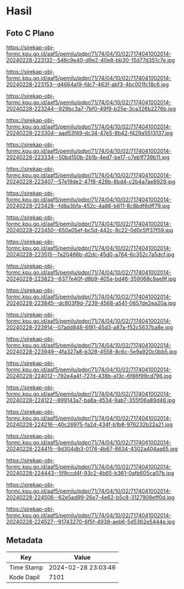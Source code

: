 # Hasil

## Foto C Plano

https://sirekap-obj-formc.kpu.go.id/aaf5/pemilu/pdpr/71/74/04/10/02/7174041002014-20240228-223132--546c9e40-d9e2-40e8-bb30-15d77d351c7e.jpg

https://sirekap-obj-formc.kpu.go.id/aaf5/pemilu/pdpr/71/74/04/10/02/7174041002014-20240228-223153--d4664a19-fdc7-463f-abf3-4bc001fc18c6.jpg

https://sirekap-obj-formc.kpu.go.id/aaf5/pemilu/pdpr/71/74/04/10/02/7174041002014-20240228-223244--929bc3a7-7bf0-49f9-b25e-3ca326b2276b.jpg

https://sirekap-obj-formc.kpu.go.id/aaf5/pemilu/pdpr/71/74/04/10/02/7174041002014-20240228-223304--aad53f49-dc34-47e5-8b42-f429a5513137.jpg

https://sirekap-obj-formc.kpu.go.id/aaf5/pemilu/pdpr/71/74/04/10/02/7174041002014-20240228-223334--50bd150b-2b1b-4ed7-be17-c7eb1f739b11.jpg

https://sirekap-obj-formc.kpu.go.id/aaf5/pemilu/pdpr/71/74/04/10/02/7174041002014-20240228-223407--57e19de2-47f8-428b-8bd4-c2b4a7ae8929.jpg

https://sirekap-obj-formc.kpu.go.id/aaf5/pemilu/pdpr/71/74/04/10/02/7174041002014-20240228-223428--fd8a3bfa-452c-4a88-b611-8c8bdf6dff79.jpg

https://sirekap-obj-formc.kpu.go.id/aaf5/pemilu/pdpr/71/74/04/10/02/7174041002014-20240228-223450--650a05ef-bc5d-442c-8c22-0d0c5ff37f59.jpg

https://sirekap-obj-formc.kpu.go.id/aaf5/pemilu/pdpr/71/74/04/10/02/7174041002014-20240228-223515--7a20466b-d2dc-45d0-a784-6c352c7a5dcf.jpg

https://sirekap-obj-formc.kpu.go.id/aaf5/pemilu/pdpr/71/74/04/10/02/7174041002014-20240228-223823--6377e40f-d8b9-405a-bd46-359068c9ae9f.jpg

https://sirekap-obj-formc.kpu.go.id/aaf5/pemilu/pdpr/71/74/04/10/02/7174041002014-20240228-223845--dc803f9d-7239-4568-a541-0657de2ea20a.jpg

https://sirekap-obj-formc.kpu.go.id/aaf5/pemilu/pdpr/71/74/04/10/02/7174041002014-20240228-223914--07add848-6f81-45d3-a87a-f52c5637ba8e.jpg

https://sirekap-obj-formc.kpu.go.id/aaf5/pemilu/pdpr/71/74/04/10/02/7174041002014-20240228-223949--4fa327a8-b328-4558-8c6c-5e9a920c0bb5.jpg

https://sirekap-obj-formc.kpu.go.id/aaf5/pemilu/pdpr/71/74/04/10/02/7174041002014-20240228-224012--792e4a4f-727d-438b-a13c-6f86f99cd796.jpg

https://sirekap-obj-formc.kpu.go.id/aaf5/pemilu/pdpr/71/74/04/10/02/7174041002014-20240228-224122--899143a7-ba8a-4534-9ab7-355f06a89d46.jpg

https://sirekap-obj-formc.kpu.go.id/aaf5/pemilu/pdpr/71/74/04/10/02/7174041002014-20240228-224216--40c26975-fa2d-434f-b1b8-976232b22a21.jpg

https://sirekap-obj-formc.kpu.go.id/aaf5/pemilu/pdpr/71/74/04/10/02/7174041002014-20240228-224415--9d304db3-0176-4b67-8634-4302a404aa65.jpg

https://sirekap-obj-formc.kpu.go.id/aaf5/pemilu/pdpr/71/74/04/10/02/7174041002014-20240228-224443--5f9ccd4f-93c2-4b65-b361-0afb605ca07b.jpg

https://sirekap-obj-formc.kpu.go.id/aaf5/pemilu/pdpr/71/74/04/10/02/7174041002014-20240228-224506--62e5ad99-26e7-4e62-b5c8-3127908eff0d.jpg

https://sirekap-obj-formc.kpu.go.id/aaf5/pemilu/pdpr/71/74/04/10/02/7174041002014-20240228-224527--91743270-6f5f-4939-aeb6-5d5362e5444e.jpg


## Metadata

| Key        | Value               |
| ---------- | ------------------- |
| Time Stamp | 2024-02-28 23:03:46 |
| Kode Dapil | 7101                |



